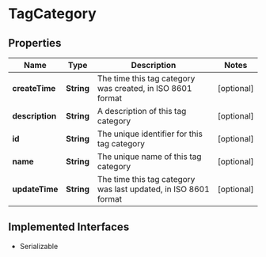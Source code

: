 

# TagCategory


## Properties

| Name | Type | Description | Notes |
|------------ | ------------- | ------------- | -------------|
|**createTime** | **String** | The time this tag category was created, in ISO 8601 format |  [optional] |
|**description** | **String** | A description of this tag category |  [optional] |
|**id** | **String** | The unique identifier for this tag category |  [optional] |
|**name** | **String** | The unique name of this tag category |  [optional] |
|**updateTime** | **String** | The time this tag category was last updated, in ISO 8601 format |  [optional] |


## Implemented Interfaces

* Serializable

